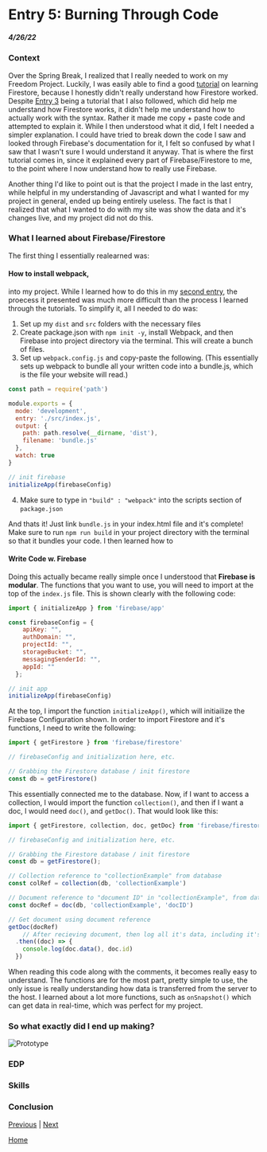 # Entry 5: Burning Through Code
##### 4/26/22

### Context

Over the Spring Break, I realized that I really needed to work on my Freedom Project. Luckily, I was easily able to find a good [tutorial](https://www.youtube.com/watch?v=9zdvmgGsww0&list=PL4cUxeGkcC9jERUGvbudErNCeSZHWUVlb) on learning Firestore, because I honestly didn't really understand how Firestore worked. Despite [Entry 3](entry03.md) being a tutorial that I also followed, which did help me understand how Firestore works, it didn't help me understand how to actually work with the syntax. Rather it made me copy + paste code and attempted to explain it. While I then understood what it did, I felt I needed a simpler explanation. I could have tried to break down the code I saw and looked through Firebase's documentation for it, I felt so confused by what I saw that I wasn't sure I would understand it anyway. That is where the first tutorial comes in, since it explained every part of Firebase/Firestore to me, to the point where I now understand how to really use Firebase. 

Another thing I'd like to point out is that the project I made in the last entry, while helpful in my understanding of Javascript and what I wanted for my project in general, ended up being entirely useless. The fact is that I realized that what I wanted to do with my site was show the data and it's changes live, and my project did not do this. 

### What I learned about Firebase/Firestore

The first thing I essentially realearned was:
#### **How to install webpack,**
into my project. While I learned how to do this in my [second entry](entry02.md), the proecess it presented was much more difficult than the process I learned through the tutorials. To simplify it, all I needed to do was:
1. Set up my `dist` and `src` folders with the necessary files
2. Create package.json with `npm init -y`, install Webpack, and then Firebase into project directory via the terminal. This will create a bunch of files. 
3. Set up `webpack.config.js` and copy-paste the following. (This essentially sets up webpack to bundle all your written code into a bundle.js, which is the file your website will read.)
``` javascript
const path = require('path')

module.exports = {
  mode: 'development',
  entry: './src/index.js',
  output: {
    path: path.resolve(__dirname, 'dist'),
    filename: 'bundle.js'
  },
  watch: true
}

// init firebase
initializeApp(firebaseConfig)
```

4. Make sure to type in `"build" : "webpack"` into the scripts section of `package.json`

And thats it! Just link `bundle.js` in your index.html file and it's complete! Make sure to run `npm run build` in your project directory with the terminal so that it bundles your code. I then learned how to

#### **Write Code w. Firebase**

Doing this actually became really simple once I understood that **Firebase is modular**. The functions that you want to use, you will need to import at the top of the `index.js` file. This is shown clearly with the following code:

``` javascript
import { initializeApp } from 'firebase/app'

const firebaseConfig = {
    apiKey: "",
    authDomain: "",
    projectId: "",
    storageBucket: "",
    messagingSenderId: "",
    appId: ""
  };

// init app
initializeApp(firebaseConfig)
```

At the top, I import the function `initializeApp()`, which will initiailize the Firebase Configuration shown. In order to import Firestore and it's functions, I need to write the following:

``` javascript
import { getFirestore } from 'firebase/firestore'

// firebaseConfig and initialization here, etc. 

// Grabbing the Firestore database / init firestore
const db = getFirestore()
```

This essentially connected me to the database. Now, if I want to access a collection, I would import the function `collection()`, and then if I want a doc, I would need `doc()`, and `getDoc()`. That would look like this:

``` javascript
import { getFirestore, collection, doc, getDoc} from 'firebase/firestore'

// firebaseConfig and initialization here, etc.

// Grabbing the Firestore database / init firestore
const db = getFirestore();

// Collection reference to "collectionExample" from database
const colRef = collection(db, 'collectionExample')

// Document reference to "document ID" in "collectionExample", from database
const docRef = doc(db, 'collectionExample', 'docID')

// Get document using document reference
getDoc(docRef)
    // After recieving document, then log all it's data, including it's ID, to the consoele. 
  .then((doc) => {
    console.log(doc.data(), doc.id)
  })
```

When reading this code along with the comments, it becomes really easy to understand. The functions are for the most part, pretty simple to use, the only issue is really understanding how data is transferred from the server to the host. I learned about a lot more functions, such as `onSnapshot()` which can get data in real-time, which was perfect for my project. 

### So what exactly did I end up making?

![Prototype](/../main/sep-11-freedom-project/imgs/prototype-img.png)
### EDP

### Skills

### Conclusion


[Previous](entry04.md) | [Next](entry06.md)

[Home](../README.md)